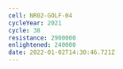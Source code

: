 ```yaml
---
cell: NR02-GOLF-04
cycleYear: 2021
cycle: 38
resistance: 2900000
enlightened: 240000
date: 2022-01-02T14:30:46.721Z
---
```

